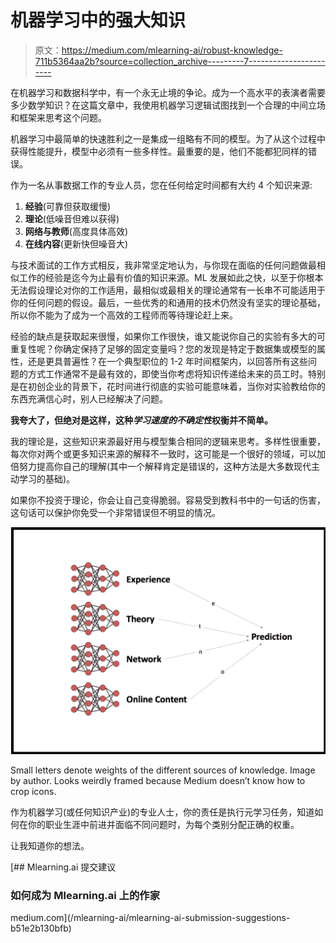 # 机器学习中的强大知识

> 原文：<https://medium.com/mlearning-ai/robust-knowledge-711b5364aa2b?source=collection_archive---------7----------------------->

在机器学习和数据科学中，有一个永无止境的争论。成为一个高水平的表演者需要多少数学知识？在这篇文章中，我使用机器学习逻辑试图找到一个合理的中间立场和框架来思考这个问题。

机器学习中最简单的快速胜利之一是集成一组略有不同的模型。为了从这个过程中获得性能提升，模型中必须有一些多样性。最重要的是，他们不能都犯同样的错误。

作为一名从事数据工作的专业人员，您在任何给定时间都有大约 4 个知识来源:

1.  **经验**(可靠但获取缓慢)
2.  **理论**(低噪音但难以获得)
3.  **网络与教师**(高度具体高效)
4.  **在线内容**(更新快但噪音大)

与技术面试的工作方式相反，我非常坚定地认为，与你现在面临的任何问题做最相似工作的经验是迄今为止最有价值的知识来源。ML 发展如此之快，以至于你根本无法假设理论对你的工作适用，最相似或最相关的理论通常有一长串不可能适用于你的任何问题的假设。最后，一些优秀的和通用的技术仍然没有坚实的理论基础，所以你不能为了成为一个高效的工程师而等待理论赶上来。

经验的缺点是获取起来很慢，如果你工作很快，谁又能说你自己的实验有多大的可重复性呢？你确定保持了足够的固定变量吗？您的发现是特定于数据集或模型的属性，还是更具普遍性？在一个典型职位的 1-2 年时间框架内，以回答所有这些问题的方式工作通常不是最有效的，即使当你考虑将知识传递给未来的员工时。特别是在初创企业的背景下，花时间进行彻底的实验可能意味着，当你对实验教给你的东西充满信心时，别人已经解决了问题。

**我夸大了，但绝对是这样，这种*学习速度的不确定性*权衡并不简单。**

我的理论是，这些知识来源最好用与模型集合相同的逻辑来思考。多样性很重要，每次你对两个或更多知识来源的解释不一致时，这可能是一个很好的领域，可以加倍努力提高你自己的理解(其中一个解释肯定是错误的，这种方法是大多数现代主动学习的基础)。

如果你不投资于理论，你会让自己变得脆弱。容易受到教科书中的一句话的伤害，这句话可以保护你免受一个非常错误但不明显的情况。

![](img/2a032e45ac546b8de99a772b61e042c2.png)

Small letters denote weights of the different sources of knowledge. Image by author. Looks weirdly framed because Medium doesn’t know how to crop icons.

作为机器学习(或任何知识产业)的专业人士，你的责任是执行元学习任务，知道如何在你的职业生涯中前进并面临不同问题时，为每个类别分配正确的权重。

让我知道你的想法。

[](/mlearning-ai/mlearning-ai-submission-suggestions-b51e2b130bfb) [## Mlearning.ai 提交建议

### 如何成为 Mlearning.ai 上的作家

medium.com](/mlearning-ai/mlearning-ai-submission-suggestions-b51e2b130bfb)